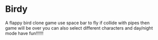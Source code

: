 # Birdy
A flappy bird clone game
use space bar to fly
if collide with pipes then game will be over
you can also select different characters and day/night mode
have fun!!!!!!
